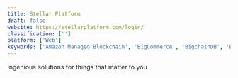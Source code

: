 ```yaml
---
title: Stellar Platform
draft: false 
website: https://stellarplatform.com/login/
classification: ['']
platform: ['Web']
keywords: ['Amazon Managed Blockchain', 'BigCommerce', 'BigchainDB', 'BitFury', 'BlockCypher', 'Blockstack', 'Core dna', 'Deqode', 'GoCoin', 'Guardtime KSI', 'Hyperledger', 'Kaleido Blockchain Business Cloud', 'MultiChain', 'NuCypher', 'Shopify Plus', 'Storj', 'VL OMNI']
---
```

Ingenious solutions for things that matter to you